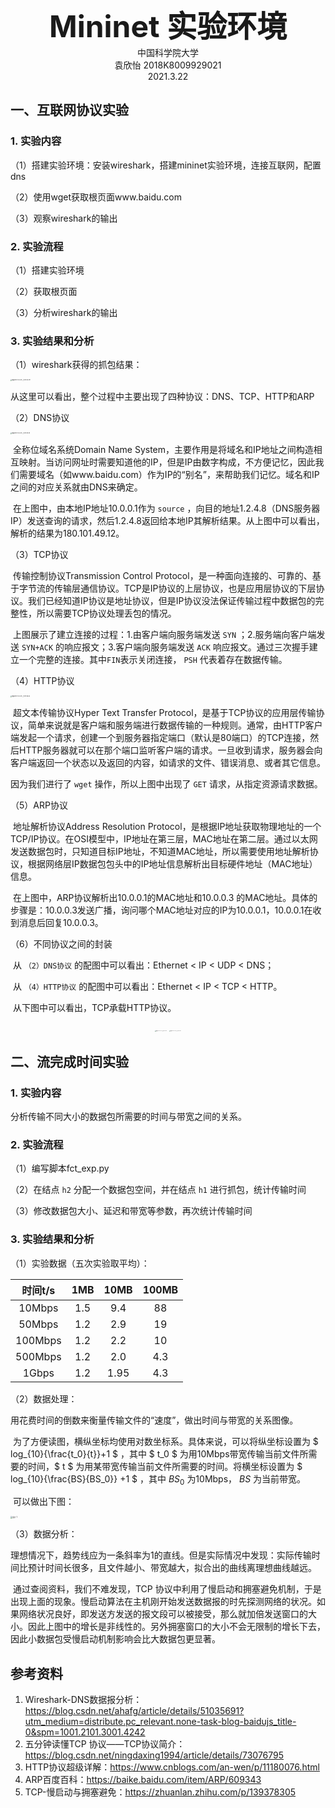 <center><font size='60'><b> Mininet 实验环境 </b></font></center>

<center> 中国科学院大学 </center>

<center>袁欣怡 2018K8009929021</center>

<center>2021.3.22</center>



## 一、互联网协议实验

### 1. 实验内容

（1）搭建实验环境：安装wireshark，搭建mininet实验环境，连接互联网，配置dns

（2）使用wget获取根页面www.baidu.com

（3）观察wireshark的输出

### 2. 实验流程

（1）搭建实验环境

（2）获取根页面

（3）分析wireshark的输出

### 3. 实验结果和分析

（1）wireshark获得的抓包结果：

<img src="/Users/smx1228/Desktop/02/截屏2021-03-25 上午12.03.29.png" alt="截屏2021-03-25 上午12.03.29" style="zoom:15%;" />

​	从这里可以看出，整个过程中主要出现了四种协议：DNS、TCP、HTTP和ARP

（2）DNS协议

<img src="/Users/smx1228/Desktop/02/截屏2021-03-25 上午12.05.54.png" alt="截屏2021-03-25 上午12.05.54" style="zoom:15%;" />

​	全称位域名系统Domain Name System，主要作用是将域名和IP地址之间构造相互映射。当访问网址时需要知道他的IP，但是IP由数字构成，不方便记忆，因此我们需要域名（如www.baidu.com）作为IP的“别名”，来帮助我们记忆。域名和IP之间的对应关系就由DNS来确定。

​	在上图中，由本地IP地址10.0.0.1作为 `source` ，向目的地址1.2.4.8（DNS服务器IP）发送查询的请求，然后1.2.4.8返回给本地IP其解析结果。从上图中可以看出，解析的结果为180.101.49.12。

（3）TCP协议

​	传输控制协议Transmission Control Protocol，是一种面向连接的、可靠的、基于字节流的传输层通信协议。TCP是IP协议的上层协议，也是应用层协议的下层协议。我们已经知道IP协议是地址协议，但是IP协议没法保证传输过程中数据包的完整性，所以需要TCP协议处理丢包的情况。

​	上图展示了建立连接的过程：1.由客户端向服务端发送 `SYN` ；2.服务端向客户端发送 `SYN+ACK` 的响应报文；3.客户端向服务端发送 `ACK` 响应报文。通过三次握手建立一个完整的连接。其中`FIN`表示关闭连接， `PSH` 代表着存在数据传输。

（4）HTTP协议

<img src="/Users/smx1228/Desktop/02/截屏2021-03-25 上午12.06.36.png" alt="截屏2021-03-25 上午12.06.36" style="zoom:15%;" />

​	超文本传输协议Hyper Text Transfer Protocol，是基于TCP协议的应用层传输协议，简单来说就是客户端和服务端进行数据传输的一种规则。通常，由HTTP客户端发起一个请求，创建一个到服务器指定端口（默认是80端口）的TCP连接，然后HTTP服务器就可以在那个端口监听客户端的请求。一旦收到请求，服务器会向客户端返回一个状态以及返回的内容，如请求的文件、错误消息、或者其它信息。

因为我们进行了 `wget` 操作，所以上图中出现了 `GET` 请求，从指定资源请求数据。

（5）ARP协议

​	地址解析协议Address Resolution Protocol，是根据IP地址获取物理地址的一个TCP/IP协议。在OSI模型中，IP地址在第三层，MAC地址在第二层。通过以太网发送数据包时，只知道目标IP地址，不知道MAC地址，所以需要使用地址解析协议，根据网络层IP数据包包头中的IP地址信息解析出目标硬件地址（MAC地址）信息。

​	在上图中，ARP协议解析出10.0.0.1的MAC地址和10.0.0.3 的MAC地址。具体的步骤是：10.0.0.3发送广播，询问哪个MAC地址对应的IP为10.0.0.1，10.0.0.1在收到消息后回复10.0.0.3。

（6）不同协议之间的封装

​	从 `（2）DNS协议` 的配图中可以看出：Ethernet < IP < UDP < DNS；

​	从 `（4）HTTP协议` 的配图中可以看出：Ethernet < IP < TCP < HTTP。

​	从下图中可以看出，TCP承载HTTP协议。

<figure class="half"><center>
    <img src="/Users/smx1228/Desktop/02/截屏2021-03-25 上午12.07.45.png" alt="截屏2021-03-25 上午12.07.45" style="zoom:9%;" />
    <img src="/Users/smx1228/Desktop/02/截屏2021-03-25 上午12.07.56.png" alt="截屏2021-03-25 上午12.07.56" style="zoom:9%;" />
</center></figure>




## 二、流完成时间实验

### 1. 实验内容

分析传输不同大小的数据包所需要的时间与带宽之间的关系。

### 2. 实验流程

（1）编写脚本fct_exp.py

（2）在结点 `h2` 分配一个数据包空间，并在结点 `h1` 进行抓包，统计传输时间

（3）修改数据包大小、延迟和带宽等参数，再次统计传输时间

### 3. 实验结果和分析

（1）实验数据（五次实验取平均）：

| 时间t/s | 1MB  | 10MB | 100MB |
| :-----: | :--: | :--: | :---: |
| 10Mbps  | 1.5  | 9.4  |  88   |
| 50Mbps  | 1.2  | 2.9  |  19   |
| 100Mbps | 1.2  | 2.2  |  10   |
| 500Mbps | 1.2  | 2.0  |  4.3  |
|  1Gbps  | 1.2  | 1.95 |  4.3  |

（2）数据处理：

​	用花费时间的倒数来衡量传输文件的“速度”，做出时间与带宽的关系图像。

​	为了方便读图，横纵坐标均使用对数坐标系。具体来说，可以将纵坐标设置为 $ log_{10}{\frac{t_0}{t}}+1 $ ，其中 $ t_0 $ 为用10Mbps带宽传输当前文件所需要的时间，$ t $ 为用某带宽传输当前文件所需要的时间。将横坐标设置为 $ log_{10}{\frac{BS}{BS_0}} +1 $ ，其中 $BS_0$ 为10Mbps， $BS$ 为当前带宽。

​	可以做出下图：

<img src="/Users/smx1228/Desktop/02/图片 1.png" alt="图片 1" style="zoom:20%;" />

（3）数据分析：

​	理想情况下，趋势线应为一条斜率为1的直线。但是实际情况中发现：实际传输时间比预计时间长很多，且文件越小、带宽越大，拟合出的曲线离理想曲线越远。

​	通过查阅资料，我们不难发现，TCP 协议中利用了慢启动和拥塞避免机制，于是出现上面的现象。慢启动算法在主机刚开始发送数据报的时先探测网络的状况。如果网络状况良好，即发送方发送的报文段可以被接受，那么就加倍发送窗口的大小。因此上图中的增长是非线性的。另外拥塞窗口的大小不会无限制的增长下去，因此小数据包受慢启动机制影响会比大数据包更显著。



## 参考资料

1. Wireshark-DNS数据报分析：https://blog.csdn.net/ahafg/article/details/51035691?utm_medium=distribute.pc_relevant.none-task-blog-baidujs_title-0&spm=1001.2101.3001.4242
2. 五分钟读懂TCP 协议——TCP协议简介：https://blog.csdn.net/ningdaxing1994/article/details/73076795
3. HTTP协议超级详解：https://www.cnblogs.com/an-wen/p/11180076.html
4. ARP百度百科：https://baike.baidu.com/item/ARP/609343
5. TCP-慢启动与拥塞避免：https://zhuanlan.zhihu.com/p/139378305

